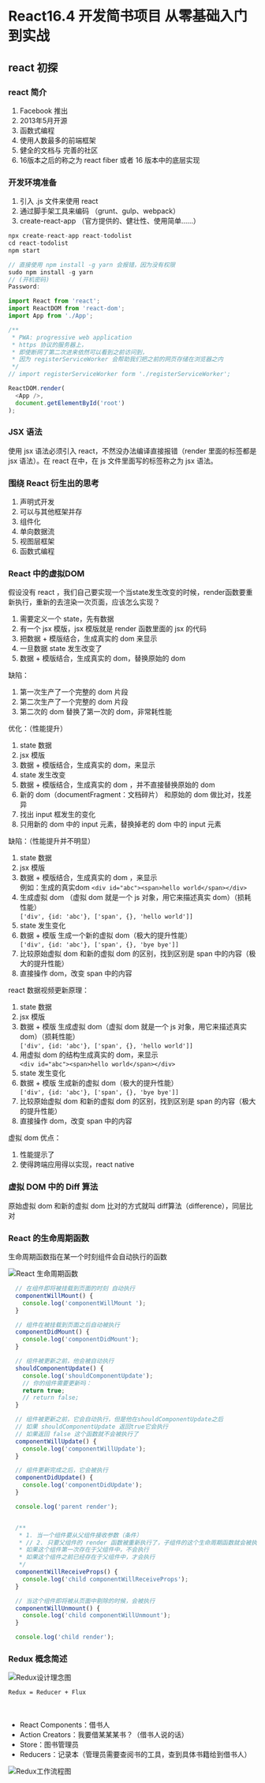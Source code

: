 # React16.4 开发简书项目 从零基础入门到实战

## react 初探
### react 简介

1. Facebook 推出
2. 2013年5月开源
3. 函数式编程
4. 使用人数最多的前端框架
5. 健全的文档与 完善的社区
6. 16版本之后的称之为 react fiber 或者 16 版本中的底层实现

### 开发环境准备

1. 引入 .js 文件来使用 react 
2. 通过脚手架工具来编码 （grunt、gulp、webpack）
3. create-react-app （官方提供的、健壮性、使用简单……）

```javascript
npx create-react-app react-todolist
cd react-todolist
npm start

// 直接使用 npm install -g yarn 会报错，因为没有权限
sudo npm install -g yarn
// (开机密码)
Password:

```

```javascript
import React from 'react';
import ReactDOM from 'react-dom';
import App from './App';

/**
 * PWA: progressive web application
 * https 协议的服务器上，
 * 即使断网了第二次进来依然可以看到之前访问到，
 * 因为 registerServiceWorker 会帮助我们把之前的网页存储在浏览器之内
 */
// import registerServiceWorker form './registerServiceWorker';

ReactDOM.render(
  <App />,
  document.getElementById('root')
);
```

### JSX 语法

使用 jsx 语法必须引入 react，不然没办法编译直接报错（render 里面的标签都是 jsx 语法）。在 react 在中，在 js 文件里面写的标签称之为 jsx 语法。

### 围绕 React 衍生出的思考

1. 声明式开发
2. 可以与其他框架并存
3. 组件化
4. 单向数据流
5. 视图层框架
6. 函数式编程

### React 中的虚拟DOM

假设没有 react ，我们自己要实现一个当state发生改变的时候，render函数要重新执行，重新的去渲染一次页面，应该怎么实现？
1. 需要定义一个 state，先有数据
2. 有一个 jsx 模版，jsx 模版就是 render 函数里面的 jsx 的代码
3. 把数据 + 模版结合，生成真实的 dom 来显示
4. 一旦数据 state 发生改变了
5. 数据 + 模版结合，生成真实的 dom，替换原始的 dom

缺陷：
1. 第一次生产了一个完整的 dom 片段
2. 第二次生产了一个完整的 dom 片段
3. 第二次的 dom 替换了第一次的 dom，非常耗性能

优化：（性能提升）
1. state 数据
2. jsx 模版
3. 数据 + 模版结合，生成真实的 dom，来显示
4. state 发生改变
5. 数据 + 模版结合，生成真实的 dom ，并不直接替换原始的 dom
6. 新的 dom（documentFragment：文档碎片） 和原始的 dom 做比对，找差异
7. 找出 input 框发生的变化
8. 只用新的 dom 中的 input 元素，替换掉老的 dom 中的 input 元素

缺陷：（性能提升并不明显）
1. state 数据
2. jsx 模版
3. 数据 + 模版结合，生成真实的 dom ，来显示<br>
例如：生成的真实dom `<div id="abc"><span>hello world</span></div>`
4. 生成虚拟 dom （虚拟 dom 就是一个 js 对象，用它来描述真实 dom）（损耗性能）<br>
`['div', {id: 'abc'}, ['span', {}, 'hello world']]`
5. state 发生变化
6. 数据 + 模版 生成一个新的虚拟 dom（极大的提升性能）<br>
`['div', {id: 'abc'}, ['span', {}, 'bye bye']]`
7. 比较原始虚拟 dom 和新的虚拟 dom 的区别，找到区别是 span 中的内容（极大的提升性能）
8. 直接操作 dom，改变 span 中的内容

react 数据视频更新原理：
1. state 数据
2. jsx 模版
3. 数据 + 模版 生成虚拟 dom（虚拟 dom 就是一个 js 对象，用它来描述真实 dom）（损耗性能）<br>
`['div', {id: 'abc'}, ['span', {}, 'hello world']]`
4. 用虚拟 dom 的结构生成真实的 dom，来显示<br>
`<div id="abc"><span>hello world</span></div>`
5. state 发生变化
6. 数据 + 模版 生成新的虚拟 dom（极大的提升性能）<br>
`['div', {id: 'abc'}, ['span', {}, 'bye bye']]`
7. 比较原始虚拟 dom 和新的虚拟 dom 的区别，找到区别是 span 的内容（极大的提升性能）
8. 直接操作 dom，改变 span 中的内容

虚拟 dom 优点：
1. 性能提示了
2. 使得跨端应用得以实现，react native

### 虚拟 DOM 中的 Diff 算法
原始虚拟 dom 和新的虚拟 dom 比对的方式就叫 diff算法（difference），同层比对

### React 的生命周期函数

生命周期函数指在某一个时刻组件会自动执行的函数

![React 生命周期函数](./images/React生命周期函数.jpeg)

```javascript
  // 在组件即将被挂载到页面的时刻 自动执行
  componentWillMount() {
    console.log('componentWillMount ');
  }

  // 组件在被挂载到页面之后自动被执行
  componentDidMount() {
    console.log('componentDidMount');
  }

  // 组件被更新之前，他会被自动执行
  shouldComponentUpdate() {
    console.log('shouldComponentUpdate');
    // 你的组件需要更新吗：
    return true;
    // return false;
  }

  // 组件被更新之前，它会自动执行，但是他在shouldComponentUpdate之后
  // 如果 shouldComponentUpdate 返回true它会执行
  // 如果返回 false 这个函数就不会被执行了
  componentWillUpdate() {
    console.log('componentWillUpdate');
  }

  // 组件更新完成之后，它会被执行
  componentDidUpdate() {
    console.log('componentDidUpdate');
  }

  console.log('parent render');


  /**
   * 1. 当一个组件要从父组件接收参数（条件）
   * // 2. 只要父组件的 render 函数被重新执行了，子组件的这个生命周期函数就会被执行（执行时刻）
   * 如果这个组件第一次存在于父组件中，不会执行
   * 如果这个组件之前已经存在于父组件中，才会执行
   */
  componentWillReceiveProps() {
    console.log('child componentWillReceiveProps');
  }

  // 当这个组件即将被从页面中剔除的时候，会被执行
  componentWillUnmount() {
    console.log('child componentWillUnmount');
  }

  console.log('child render');

```

### Redux 概念简述

![Redux设计理念图](./images/Redux设计理念.jpg)

`Redux = Reducer + Flux`<br/><br/><br/>

* React Components：借书人
* Action Creators：我要借某某某书？（借书人说的话）
* Store：图书管理员
* Reducers：记录本（管理员需要查阅书的工具，查到具体书籍给到借书人）

![Redux工作流程图](./images/Redux工作流程图.jpg)




